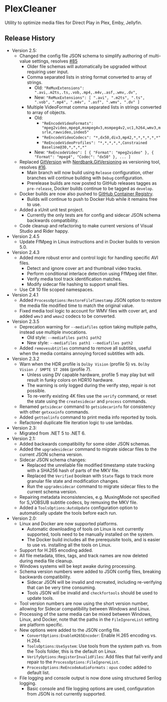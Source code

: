 # PlexCleaner

Utility to optimize media files for Direct Play in Plex, Emby, Jellyfin.

## Release History

- Version 2.5:
    - Changed the config file JSON schema to simplify authoring of multi-value settings, resolves [#85](https://github.com/ptr727/PlexCleaner/issues/85)
        - Older file schemas will automatically be upgraded without requiring user input.
        - Comma separated lists in string format converted to array of strings.
            - Old: `"ReMuxExtensions": ".avi,.m2ts,.ts,.vob,.mp4,.m4v,.asf,.wmv,.dv",`
            - New: `"ReMuxExtensions": [ ".avi", ".m2ts", ".ts", ".vob", ".mp4", ".m4v", ".asf", ".wmv", ".dv" ]`
        - Multiple VideoFormat comma separated lists in strings converted to array of objects.
            - Old:
                - `"ReEncodeVideoFormats": "mpeg2video,mpeg4,msmpeg4v3,msmpeg4v2,vc1,h264,wmv3,msrle,rawvideo,indeo5"`
                - `"ReEncodeVideoCodecs": "*,dx50,div3,mp42,*,*,*,*,*,*"`
                - `"ReEncodeVideoProfiles": "*,*,*,*,*,Constrained Baseline@30,*,*,*,*"`
            - New: `"ReEncodeVideo": [ { "Format": "mpeg2video" }, { "Format": "mpeg4", "Codec": "dx50" }, ... ]`
    - Replaced [GitVersion](https://github.com/GitTools/GitVersion) with [Nerdbank.GitVersioning](https://github.com/dotnet/Nerdbank.GitVersioning) as versioning tool, resolves [#16](https://github.com/ptr727/PlexCleaner/issues/16).
        - Main branch will now build using `Release` configuration, other branches will continue building with `Debug` configuration.
        - Prerelease builds are now posted to GitHub releases tagges as `pre-release`, Docker builds continue to be tagged as `develop`.
    - Docker builds are now also pushed to [GitHub Container Registry](https://github.com/ptr727/PlexCleaner/pkgs/container/plexcleaner).
        - Builds will continue to push to Docker Hub while it remains free to use.
    - Added a xUnit unit test project.
        - Currently the only tests are for config and sidecar JSON schema backwards compatibility.
    - Code cleanup and refactoring to make current versions of Visual Studio and Rider happy.
- Version 2.4.5
    - Update FfMpeg in Linux instructions and in Docker builds to version 5.0.
- Version 2.4.3
    - Added more robust error and control logic for handling specific AVI files.
        - Detect and ignore cover art and thumbnail video tracks.
        - Perform conditional interlace detection using FfMpeg idet filter.
        - Verify media tool track identification matches.
        - Modify sidecar file hashing to support small files.
    - Use C# 10 file scoped namespaces.
- Version 2.4.1
    - Added `ProcessOptions:RestoreFileTimestamp` JSON option to restore the media file modified time to match the original value.
    - Fixed media tool logic to account for WMV files with cover art, and added `wmv3` and `wmav2` codecs to be converted.
- Version 2.3.5
    - Deprecation warning for `--mediafiles` option taking multiple paths, instead use multiple invocations.
        - Old style: `--mediafiles path1 path2`
        - New style: `--mediafiles path1 --mediafiles path2`
    - Added `removesubtitles` command to remove all subtitles, useful when the media contains annoying forced subtitles with ads.
- Version 2.3.2
    - Warn when the HDR profile is `Dolby Vision` (profile 5) vs. `Dolby Vision / SMPTE ST 2086` (profile 7).
        - Unless using DV capable hardware, profile 5 may play but will result in funky colors on HDR10 hardware.
        - The warning is only logged during the verify step, repair is not possible.
        - To re-verify existing 4K files use the `verify` command, or reset the state using the `createsidecar` and `process` commands.
    - Renamed `getsidecar` command to `getsidecarinfo` for consistency with other `getxxxinfo` commands.
    - Added `gettoolinfo` command to print media info reported by tools.
    - Refactored duplicate file iteration logic to use lambdas.
- Version 2.3:
    - Migrated from .NET 5 to .NET 6.
- Version 2.1:
    - Added backwards compatibility for some older JSON schemas.
    - Added the `upgradesidecar` command to migrate sidecar files to the current JSON schema version.
    - Sidecar JSON schema changes:
        - Replaced the unreliable file modified timestamp state tracking with a SHA256 hash of parts of the MKV file.
        - Replaced the `Verified` boolean with `State` flags to track more granular file state and modification changes.
        - Run the `upgradesidecar` command to migrate sidecar files to the current schema version.
    - Repairing metadata inconsistencies, e.g. MuxingMode not specified for S_VOBSUB subtitle codecs, by remuxing the MKV file.
    - Added a `ToolsOptions:AutoUpdate` configuration option to automatically update the tools before each run.
- Version 2.0:
    - Linux and Docker are now supported platforms.
        - Automatic downloading of tools on Linux is not currently supported, tools need to be manually installed on the system.
        - The Docker build includes all the prerequisite tools, and is easier to use vs. installing all the tools on Linux.
    - Support for H.265 encoding added.
    - All file metadata, titles, tags, and track names are now deleted during media file cleanup.
    - Windows systems will be kept awake during processing.
    - Schema version numbers were added to JSON config files, breaking backwards compatibility.
        - Sidecar JSON will be invalid and recreated, including re-verifying that can be very time consuming.
        - Tools JSON will be invalid and `checkfortools` should be used to update tools.
    - Tool version numbers are now using the short version number, allowing for Sidecar compatibility between Windows and Linux.
    - Processing of the same media can be mixed between Windows, Linux, and Docker, note that the paths in the `FileIgnoreList` setting are platform specific.
    - New options were added to the JSON config file.
        - `ConvertOptions:EnableH265Encoder`: Enable H.265 encoding vs. H.264.
        - `ToolsOptions:UseSystem`: Use tools from the system path vs. from the Tools folder, this is the default on Linux.
        - `VerifyOptions:RegisterInvalidFiles`: Add files that fail verify and repair to the `ProcessOptions:FileIgnoreList`.
        - `ProcessOptions:ReEncodeAudioFormats` : `opus` codec added to default list.
    - File logging and console output is now done using structured Serilog logging.
        - Basic console and file logging options are used, configuration from JSON is not currently supported.
